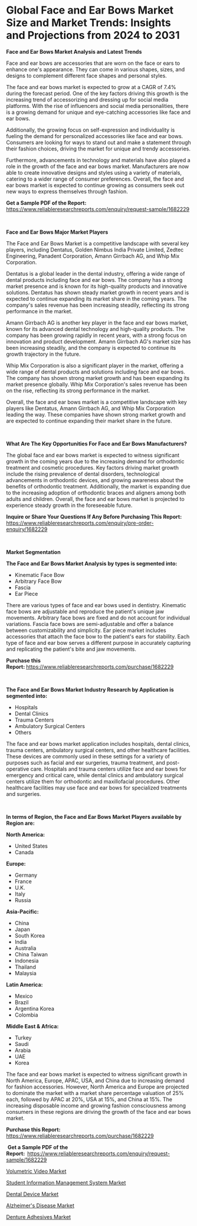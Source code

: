 <p><h1>Global Face and Ear Bows Market Size and Market Trends: Insights and Projections from 2024 to 2031</h1></p><p><strong>Face and Ear Bows Market Analysis and Latest Trends</strong></p>
<p><p>Face and ear bows are accessories that are worn on the face or ears to enhance one's appearance. They can come in various shapes, sizes, and designs to complement different face shapes and personal styles.</p><p>The face and ear bows market is expected to grow at a CAGR of 7.4% during the forecast period. One of the key factors driving this growth is the increasing trend of accessorizing and dressing up for social media platforms. With the rise of influencers and social media personalities, there is a growing demand for unique and eye-catching accessories like face and ear bows.</p><p>Additionally, the growing focus on self-expression and individuality is fueling the demand for personalized accessories like face and ear bows. Consumers are looking for ways to stand out and make a statement through their fashion choices, driving the market for unique and trendy accessories.</p><p>Furthermore, advancements in technology and materials have also played a role in the growth of the face and ear bows market. Manufacturers are now able to create innovative designs and styles using a variety of materials, catering to a wider range of consumer preferences. Overall, the face and ear bows market is expected to continue growing as consumers seek out new ways to express themselves through fashion.</p></p>
<p><strong>Get a Sample PDF of the Report:&nbsp;</strong> <a href="https://www.reliableresearchreports.com/enquiry/request-sample/1682229">https://www.reliableresearchreports.com/enquiry/request-sample/1682229</a></p>
<p>&nbsp;</p>
<p><strong>Face and Ear Bows Major Market Players</strong></p>
<p><p>The Face and Ear Bows Market is a competitive landscape with several key players, including Dentatus, Golden Nimbus India Private Limited, Zedtec Engineering, Panadent Corporation, Amann Girrbach AG, and Whip Mix Corporation. </p><p>Dentatus is a global leader in the dental industry, offering a wide range of dental products including face and ear bows. The company has a strong market presence and is known for its high-quality products and innovative solutions. Dentatus has shown steady market growth in recent years and is expected to continue expanding its market share in the coming years. The company's sales revenue has been increasing steadily, reflecting its strong performance in the market.</p><p>Amann Girrbach AG is another key player in the face and ear bows market, known for its advanced dental technology and high-quality products. The company has been growing rapidly in recent years, with a strong focus on innovation and product development. Amann Girrbach AG's market size has been increasing steadily, and the company is expected to continue its growth trajectory in the future.</p><p>Whip Mix Corporation is also a significant player in the market, offering a wide range of dental products and solutions including face and ear bows. The company has shown strong market growth and has been expanding its market presence globally. Whip Mix Corporation's sales revenue has been on the rise, reflecting its strong performance in the market.</p><p>Overall, the face and ear bows market is a competitive landscape with key players like Dentatus, Amann Girrbach AG, and Whip Mix Corporation leading the way. These companies have shown strong market growth and are expected to continue expanding their market share in the future.</p></p>
<p>&nbsp;</p>
<p><strong>What Are The Key Opportunities For Face and Ear Bows Manufacturers?</strong></p>
<p><p>The global face and ear bows market is expected to witness significant growth in the coming years due to the increasing demand for orthodontic treatment and cosmetic procedures. Key factors driving market growth include the rising prevalence of dental disorders, technological advancements in orthodontic devices, and growing awareness about the benefits of orthodontic treatment. Additionally, the market is expanding due to the increasing adoption of orthodontic braces and aligners among both adults and children. Overall, the face and ear bows market is projected to experience steady growth in the foreseeable future.</p></p>
<p><strong>Inquire or Share Your Questions If Any Before Purchasing This Report:</strong> <a href="https://www.reliableresearchreports.com/enquiry/pre-order-enquiry/1682229">https://www.reliableresearchreports.com/enquiry/pre-order-enquiry/1682229</a></p>
<p>&nbsp;</p>
<p><strong>Market Segmentation</strong></p>
<p><strong>The Face and Ear Bows Market Analysis by types is segmented into:</strong></p>
<p><ul><li>Kinematic Face Bow</li><li>Arbitrary Face Bow</li><li>Fascia</li><li>Ear Piece</li></ul></p>
<p><p>There are various types of face and ear bows used in dentistry. Kinematic face bows are adjustable and reproduce the patient's unique jaw movements. Arbitrary face bows are fixed and do not account for individual variations. Fascia face bows are semi-adjustable and offer a balance between customizability and simplicity. Ear piece market includes accessories that attach the face bow to the patient's ears for stability. Each type of face and ear bow serves a different purpose in accurately capturing and replicating the patient's bite and jaw movements.</p></p>
<p><strong>Purchase this Report:&nbsp;</strong><a href="https://www.reliableresearchreports.com/purchase/1682229">https://www.reliableresearchreports.com/purchase/1682229</a></p>
<p>&nbsp;</p>
<p><strong>The Face and Ear Bows Market Industry Research by Application is segmented into:</strong></p>
<p><ul><li>Hospitals</li><li>Dental Clinics</li><li>Trauma Centers</li><li>Ambulatory Surgical Centers</li><li>Others</li></ul></p>
<p><p>The face and ear bows market application includes hospitals, dental clinics, trauma centers, ambulatory surgical centers, and other healthcare facilities. These devices are commonly used in these settings for a variety of purposes such as facial and ear surgeries, trauma treatment, and post-operative care. Hospitals and trauma centers utilize face and ear bows for emergency and critical care, while dental clinics and ambulatory surgical centers utilize them for orthodontic and maxillofacial procedures. Other healthcare facilities may use face and ear bows for specialized treatments and surgeries.</p></p>
<p>&nbsp;</p>
<p><strong>In terms of Region, the Face and Ear Bows Market Players available by Region are:</strong></p>
<p>
    <p> <strong> North America: </strong>
        <ul>
            <li>United States</li>
            <li>Canada</li>
        </ul>
        </p> 
    <p> <strong> Europe: </strong>
        <ul>
            <li>Germany</li>
            <li>France</li>
            <li>U.K.</li>
            <li>Italy</li>
            <li>Russia</li>
        </ul>
        </p> 
    <p> <strong> Asia-Pacific: </strong>
        <ul>
            <li>China</li>
            <li>Japan</li>
            <li>South Korea</li>
            <li>India</li>
            <li>Australia</li>
            <li>China Taiwan</li>
            <li>Indonesia</li>
            <li>Thailand</li>
            <li>Malaysia</li>
        </ul>
        </p> 
    <p> <strong> Latin America: </strong>
        <ul>
            <li>Mexico</li>
            <li>Brazil</li>
            <li>Argentina Korea</li>
            <li>Colombia</li>
        </ul>
        </p> 
    <p> <strong> Middle East & Africa: </strong>
        <ul>
            <li>Turkey</li>
            <li>Saudi</li>
            <li>Arabia</li>
            <li>UAE</li>
            <li>Korea</li>
        </ul>
    </p>
    </p>
<p><p>The face and ear bows market is expected to witness significant growth in North America, Europe, APAC, USA, and China due to increasing demand for fashion accessories. However, North America and Europe are projected to dominate the market with a market share percentage valuation of 25% each, followed by APAC at 20%, USA at 15%, and China at 15%. The increasing disposable income and growing fashion consciousness among consumers in these regions are driving the growth of the face and ear bows market.</p></p>
<p><strong>Purchase this Report: </strong><a href="https://www.reliableresearchreports.com/purchase/1682229">https://www.reliableresearchreports.com/purchase/1682229</a></p>
<p>&nbsp;<strong>Get a Sample PDF of the Report:&nbsp;&nbsp;</strong><a href="https://www.reliableresearchreports.com/enquiry/request-sample/1682229">https://www.reliableresearchreports.com/enquiry/request-sample/1682229</a></p>
<p><strong></strong></p>
<p><p><a href="https://medium.com/@amyacrooks6457/volumetric-video-market-trends-forecast-and-competitive-analysis-to-2031-c69bdbfe577c">Volumetric Video Market</a></p><p><a href="https://medium.com/@amyacrooks6457/student-information-management-system-market-analysis-its-cagr-market-segmentation-and-global-abadf1a31434">Student Information Management System Market</a></p><p><a href="https://github.com/yemakinde/Market-Research-Report-List-1/blob/main/dental-device-market.md">Dental Device Market</a></p><p><a href="https://medium.com/@amyacrooks6457/alzheimers-disease-market-comprehensive-assessment-by-type-application-and-geography-4d2db5bfccd3">Alzheimer's Disease Market</a></p><p><a href="https://github.com/Alonsoolds3wq1d81czn8rbol/Market-Research-Report-List-1/blob/main/denture-adhesives-market.md">Denture Adhesives Market</a></p></p>